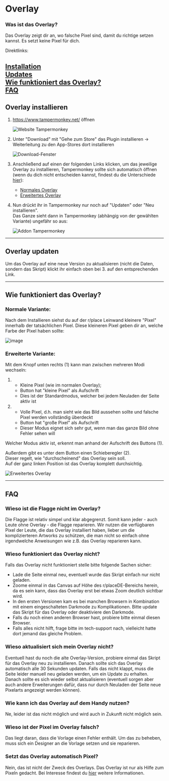 # Overlay
### Was ist das Overlay?
Das Overlay zeigt dir an, wo falsche Pixel sind, damit du richtige setzen kannst. Es setzt keine Pixel für dich.

Direktlinks:  

[Installation](#overlay-installieren)  
[Updates](#overlay-updaten)  
[Wie funktioniert das Overlay?](#wie-funktioniert-das-overlay)  
[FAQ](#faq)
----
## Overlay installieren

1. https://www.tampermonkey.net/ öffnen
   
   ![Website Tampermonkey](imt/../img/tampermonkey.png)

2. Unter "Download" mit "Gehe zum Store" das Plugin installieren -> Weiterleitung zu den App-Stores dort installieren
   
   ![Download-Fenster](img/tapermonkey-marker.png)

3. Anschließend auf einen der folgenden Links klicken, um das jeweilige Overlay zu installieren, Tampermonkey sollte sich automatisch öffnen (wenn du dich nicht entscheiden kannst, findest du die Unterschiede [hier](#wie-funktioniert-das-overlay)):
   - [Normales Overlay](https://github.com/PlaceDE-Official/place-overlay/raw/main/src/scripts/placeDE-overlay.user.js)  
   - [Erweitertes Overlay](https://github.com/PlaceDE-Official/place-overlay/raw/main/src/scripts/advanced-overlay.user.js)

4. Nun drückt ihr in Tampermonkey nur noch auf "Updaten" oder "Neu installieren".  
Das Ganze sieht dann in Tampermonkey (abhängig von der gewählten Variante) ungefähr so aus:
   
   ![Addon Tampermonkey](img/script-uebersicht.png)

------

## Overlay updaten
Um das Overlay auf eine neue Version zu aktualisieren (nicht die Daten, sondern das Skript) klickt ihr einfach oben bei 3. auf den entsprechenden Link.

--------

## Wie funktioniert das Overlay?
### Normale Variante:
Nach dem Installieren siehst du auf der r/place Leinwand kleinere "Pixel" innerhalb der tatsächlichen Pixel. Diese kleineren Pixel geben dir an, welche Farbe der Pixel haben sollte:

![image](img/normal_overlay.png)

### Erweiterte Variante:

Mit dem Knopf unten rechts (1) kann man zwischen mehreren Modi wechseln:  
1. - Kleine Pixel (wie im normalen Overlay);  
   - Button hat "kleine Pixel" als Aufschrift  
   - Dies ist der Standardmodus, welcher bei jedem Neuladen der Seite aktiv ist
  
2. - Volle Pixel, d.h. man sieht wie das Bild aussehen sollte und falsche Pixel werden vollständig überdeckt  
   - Button hat "große Pixel" als Aufschrift  
   - Dieser Modus eignet sich sehr gut, wenn man das ganze Bild ohne Fehler sehen will

Welcher Modus aktiv ist, erkennt man anhand der Aufschrift des Buttons (1).

Außerdem gibt es unter dem Button einen Schieberegler (2).  
Dieser regelt, wie "durchscheinend" das Overlay sein soll.  
Auf der ganz linken Position ist das Overlay komplett durchsichtig.

![Erweitertes Overlay](img/advanced_overlay.png)

------------

## FAQ

### Wieso ist die Flagge nicht im Overlay?
Die Flagge ist relativ simpel und klar abgegrenzt.
Somit kann jeder - auch Leute ohne Overlay - die Flagge reparieren.
Wir nutzen die verfügbaren Pixel der Leute, die das Overlay installiert haben, lieber um die komplizierteren Artworks zu schützen, die man nicht so einfach ohne irgendwelche Anweisungen wie z.B. das Overlay reparieren kann.

### Wieso funktioniert das Overlay nicht?
Falls das Overlay nicht funktioniert stelle bitte folgende Sachen sicher:
- Lade die Seite einmal neu, eventuell wurde das Skript einfach nur nicht geladen.
- Zoome einmal in das Canvas auf Höhe des r/placeDE-Bereichs herein, da es sein kann, dass das Overlay erst bei etwas Zoom deutlich sichtbar wird.
- In den ersten Versionen kam es bei manchen Browsern in Kombination mit einem eingeschalteten Darkmode zu Komplikationen. Bitte update das Skript für das Overlay oder deaktiviere den Darkmode.
- Falls du noch einen anderen Browser hast, probiere bitte einmal diesen Browser.
- Falls alles nicht hilft, frage bitte im tech-support nach, vielleicht hatte dort jemand das gleiche Problem.

### Wieso aktualisiert sich mein Overlay nicht?
Eventuell hast du noch die alte Overlay-Version, probiere einmal das Skript für das Overlay neu zu installieren.
Danach sollte sich das Overlay automatisch alle 30 Sekunden updaten.
Falls das nicht klappt, muss die Seite leider manuell neu geladen werden, um ein Update zu erhalten.
Danach sollte es sich wieder selbst aktualisieren (eventuell sorgen aber auch andere Erweiterungen dafür, dass nur durch Neuladen der Seite neue Pixelarts angezeigt werden können).

### Wie kann ich das Overlay auf dem Handy nutzen?
Ne, leider ist das nicht möglich und wird auch in Zukunft nicht möglich sein.

### Wieso ist der Pixel im Overlay falsch?
Das liegt daran, dass die Vorlage einen Fehler enthält.
Um das zu beheben, muss sich ein Designer an die Vorlage setzen und sie reparieren.

### Setzt das Overlay automatisch Pixel?
Nein, das ist nicht der Zweck des Overlays.
Das Overlay ist nur als Hilfe zum Pixeln gedacht.
Bei Interesse findest du [hier](https://place.army/) weitere Informationen.
